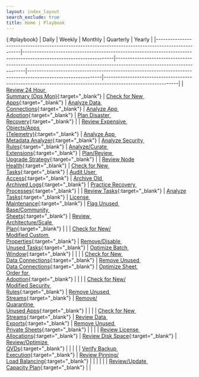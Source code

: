 ```yaml
---
layout: index_layout
search_exclude: true
title: Home | Playbook
---
```


{:#playbook}
| Daily                                                                                             | Weekly                                                                                                             | Monthly                                                                                                              | Quarterly                                                                                                   | Yearly                                                                                                      |
|---------------------------------------------------------------------------------------------------|--------------------------------------------------------------------------------------------------------------------|----------------------------------------------------------------------------------------------------------------------|-------------------------------------------------------------------------------------------------------------|-------------------------------------------------------------------------------------------------------------|
| [Review 24 Hour&nbsp;<br>Summary (Ops Mon)](docs/system_spot_check/24_hour_summary.md){:target="_blank"}             | [Check for New&nbsp;<br>Apps](docs/asset_management/apps/check_new_apps.md){:target="_blank"}                                         |   [Analyze Data&nbsp;<br>Connections](docs/asset_management/data_connections/analyze_data_connections.md){:target="_blank"}   | [Analyze App&nbsp;<br>Adoption](docs/asset_management/apps/analyze_app_adoption.md){:target="_blank"}                          | [Plan Disaster&nbsp;<br>Recovery](docs/system_planning/plan_disaster_recovery.md){:target="_blank"}                            |
| [Review Expensive&nbsp;<br>Objects/Apps&nbsp;<br>(Telemetry)](docs/system_spot_check/telemetry.md){:target="_blank"} | [Analyze App&nbsp;<br>Metadata Analyzer](docs/asset_management/apps/analyze_app_metadata_analyzer.md){:target="_blank"}               |   [Analyze Security&nbsp;<br>Rules](docs/asset_management/security_rules/analyze_security_rules.md){:target="_blank"}   | [Analyze/Curate&nbsp;<br>Extensions](docs/asset_management/extensions/analyze_curate_extensions.md){:target="_blank"}                     | [Plan/Review&nbsp;<br>Upgrade Strategy](docs/system_planning/plan_review_upgrade_strategy.md){:target="_blank"}                |
| [Review Node Health](docs/system_spot_check/nodes.md){:target="_blank"}                                              | [Check for New&nbsp;<br>Tasks](docs/asset_management/tasks/new_tasks.md){:target="_blank"}                                            |   [Audit User&nbsp;<br>Access](docs/audit/audit_user_access.md){:target="_blank"}                                       | [Archive Old&nbsp;<br>Archived Logs](docs/backup_and_archiving/archive_old_archived_logs.md){:target="_blank"}                 | [Practice Recovery&nbsp;<br>Processes](docs/system_planning/practice_recovery_processes.md){:target="_blank"}                  |
| [Review Tasks](docs/system_spot_check/tasks.md){:target="_blank"}                                                    | [Analyze Tasks](docs/asset_management/tasks/analyze_tasks.md){:target="_blank"}                                                       |   [License&nbsp;<br>Maintenance](docs/licensing/license_maintenance.md){:target="_blank"}             | [Flag Unused&nbsp;<br>Base/Community&nbsp;<br>Sheets](docs/asset_management/apps/flag_unused_base_community_sheets.md){:target="_blank"} | [Review&nbsp;<br>Architecture/Scale&nbsp;<br>Plan](docs/system_planning/review_architecture_scale_plan.md){:target="_blank"}   |
|                                                                                                   | [Check for New/<br>Modified Custom&nbsp;<br>Properties](docs/asset_management/custom_properties/custom_properties.md){:target="_blank"} | [Remove/Disable&nbsp;<br>Unused Tasks](docs/asset_management/tasks/remove_disable_unused_tasks.md){:target="_blank"}                                    | [Optimize Batch&nbsp;<br>Window](docs/system_planning/optimize_batch_window.md){:target="_blank"}                              |                                                                                                             |
|                                                                                                   | [Check for New&nbsp;<br>Data Connections](docs/asset_management/data_connections/check_new_data_connections.md){:target="_blank"}     |   [Remove Unused&nbsp;<br>Data Connections](docs/asset_management/data_connections/remove_unused_data_connections.md){:target="_blank"}                     | [Optimize Sheet&nbsp;<br>Order for&nbsp;<br>Adoption](docs/asset_management/apps/optimize_sheet_order_for_adoption.md){:target="_blank"}       |                                                                                                             |
|                                                                                                   | [Check for New/<br>Modified Security&nbsp;<br>Rules](docs/asset_management/security_rules/check_security_rules.md){:target="_blank"}  |   [Remove Unused&nbsp;<br>Streams](docs/asset_management/streams/remove_unused_streams.md){:target="_blank"}                                                | [Remove/<br>Quarantine&nbsp;<br>Unused Apps](docs/asset_management/apps/remove_quarantine_unused_apps.md){:target="_blank"} 	|                                                                                                             |
|                                                                                                   | [Check for New&nbsp;<br>Streams](docs/asset_management/streams/check_new_streams.md){:target="_blank"}                                |   [Review Data&nbsp;<br>Exports](docs/audit/review_data_exports.md){:target="_blank"}                                                     | [Remove Unused&nbsp;<br>Private Sheets](docs/asset_management/apps/remove_unused_private_sheets.md){:target="_blank"}    	 |                                                                                                             |
|                                                                                                   | [Review License&nbsp;<br>Allocations](docs/licensing/review_license_allocations.md){:target="_blank"} 		                         |   [Review Disk Space](docs/system_planning/review_disk_space.md){:target="_blank"}                                                        | [Review/Optimize&nbsp;<br>QVDs](docs/asset_management/qvds/review_optimize_qvds.md){:target="_blank"}     					        |                                                                                                             |
|                                                                                                   |                                                                                                                    |   [Verify Backup&nbsp;<br>Execution](docs/backup_and_archiving/verify_backup_execution.md){:target="_blank"}                                                                                                                                           | [Review Pinning/<br>Load Balancing](docs/asset_management/apps/review_pinning_load_balancing.md){:target="_blank"}             |                                                                                                             |
|                                                                                                   |                                                                                                                    |                                                                                                                      | [Review/Update&nbsp;<br>Capacity Plan](docs/system_planning/review_update_capacity_plan.md){:target="_blank"}               	|                                                                                                             |
        
